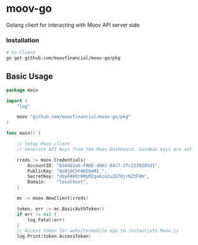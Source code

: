 # moov-go
Golang client for interacting with Moov API server side 

### Installation 

```bash 
# Go Client 
go get github.com/moovfinancial/moov-go/pkg
```

## Basic Usage 

```go 
package main

import (
	"log"

	moov "github.com/moovfinancial/moov-go/pkg"
)

func main() {

	// Setup Moov client
	// Generate API keys from the Moov Dashboard. Sandbox keys are not compatable with production.

	creds := moov.Credentials{
		AccountID: "638481a5-FAKE-406c-84c7-2fc2239105d1",
		PublicKey: "Qo0j0ChFAKEKmRI_",
		SecretKey: "nbyFAKEr0MpM2gxkzo2u2G70jr6ZtFdm",
		Domain:    "localhost",
	}

	mc := moov.NewClient(creds)

	token, err := mc.BasicAuthToken()
	if err != nil {
		log.Fatal(err)
	}
	// Access token for website/mobile app to instantiate Moov.js
	log.Print(token.AccessToken)

```
